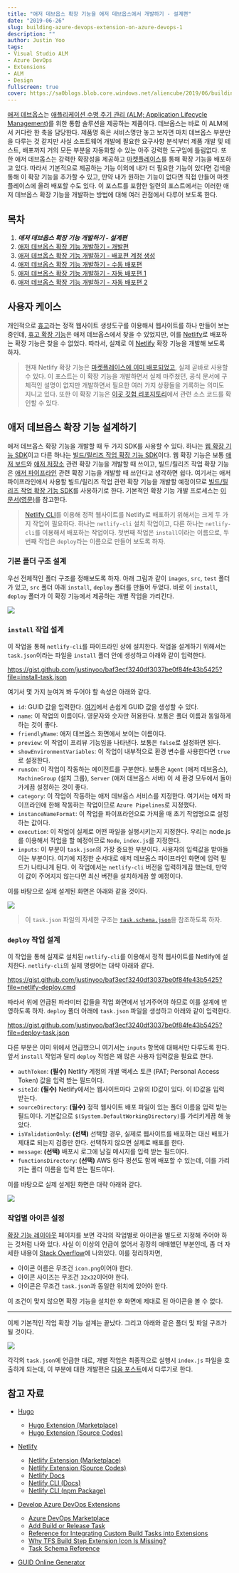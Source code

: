 ```yaml
---
title: "애저 데브옵스 확장 기능을 애저 데브옵스에서 개발하기 - 설계편"
date: "2019-06-26"
slug: building-azure-devops-extension-on-azure-devops-1
description: ""
author: Justin Yoo
tags:
- Visual Studio ALM
- Azure DevOps
- Extensions
- ALM
- Design
fullscreen: true
cover: https://sa0blogs.blob.core.windows.net/aliencube/2019/06/building-azure-devops-extension-on-azure-devops.png
---
```


[애저 데브옵스](https://azure.microsoft.com/ko-kr/services/devops/)는 [애플리케이션 수명 주기 관리 (ALM; Application Lifecycle Management)](https://en.wikipedia.org/wiki/Application_lifecycle_management)를 위한 통합 솔루션을 제공하는 제품이다. 데브옵스는 바로 이 ALM에서 커다란 한 축을 담당한다. 제품명 혹은 서비스명만 놓고 보자면 마치 데브옵스 부분만을 다루는 것 같지만 사실 소프트웨어 개발에 필요한 요구사항 분석부터 제품 개발 및 테스트, 배포까지 거의 모든 부분을 자동화할 수 있는 아주 강력한 도구임에 틀림없다. 또한 애저 데브옵스는 강력한 확장성을 제공하고 [마켓플레이스](https://marketplace.visualstudio.com/azuredevops)를 통해 확장 기능을 배포하고 있다. 따라서 기본적으로 제공하는 기능 이외에 내가 더 필요한 기능이 있다면 검색을 통해 이 확장 기능을 추가할 수 있고, 만약 내가 원하는 기능이 없다면 직접 만들어 마켓플레이스에 올려 배포할 수도 있다. 이 포스트를 포함한 일련의 포스트에서는 이러한 애저 데브옵스 확장 기능을 개발하는 방법에 대해 여러 관점에서 다루어 보도록 한다.

## 목차

1. **_애저 데브옵스 확장 기능 개발하기 - 설계편_**
2. [애저 데브옵스 확장 기능 개발하기 - 개발편](https://blog.aliencube.org/ko/2019/07/03/building-azure-devops-extension-on-azure-devops-2/)
3. [애저 데브옵스 확장 기능 개발하기 - 배포편 계정 생성](https://blog.aliencube.org/ko/2019/07/10/building-azure-devops-extension-on-azure-devops-3/)
4. [애저 데브옵스 확장 기능 개발하기 - 수동 배포편](https://blog.aliencube.org/ko/2019/07/17/building-azure-devops-extension-on-azure-devops-4/)
5. [애저 데브옵스 확장 기능 개발하기 - 자동 배포편 1](https://blog.aliencube.org/ko/2019/07/24/building-azure-devops-extension-on-azure-devops-5/)
6. [애저 데브옵스 확장 기능 개발하기 - 자동 배포편 2](https://blog.aliencube.org/ko/2019/07/31/building-azure-devops-extension-on-azure-devops-6/)

## 사용자 케이스

개인적으로 [휴고](https://gohugo.io/)라는 정적 웹사이트 생성도구를 이용해서 웹사이트를 하나 만들어 보는 중인데, [휴고 확장 기능](https://marketplace.visualstudio.com/items?itemName=giuliovdev.hugo-extension)은 애저 데브옵스에서 찾을 수 있었지만, 이를 [Netlify](https://netlify.com)로 배포하는 확장 기능은 찾을 수 없었다. 따라서, 실제로 이 [Netlify](https://netlify.com) 확장 기능을 개발해 보도록 하자.

> 현재 Netlify 확장 기능은 [마켓플레이스에 이미 배포되었고](https://marketplace.visualstudio.com/items?itemName=aliencube.netlify-cli-extensions), 실제 곧바로 사용할 수 있다. 이 포스트는 이 확장 기능을 개발하면서 실제 마주쳤던, 공식 문서에 구체적인 설명이 없지만 개발하면서 필요한 여러 가지 상황들을 기록하는 의미도 지니고 있다. 또한 이 확장 기능은 [이곳 깃헙 리포지토리](https://github.com/aliencube/AzureDevOps.Extensions)에서 관련 소스 코드를 확인할 수 있다.

## 애저 데브옵스 확장 기능 설계하기

애저 데브옵스 확장 기능을 개발할 때 두 가지 SDK를 사용할 수 있다. 하나는 [웹 확장 기능 SDK](https://github.com/Microsoft/vss-web-extension-sdk)이고 다른 하나는 [빌드/릴리즈 작업 확장 기능 SDK](https://github.com/microsoft/azure-pipelines-task-lib)이다. 웹 확장 기능은 보통 [애저 보드](https://azure.microsoft.com/ko-kr/services/devops/boards/)와 [애저 저장소](https://azure.microsoft.com/ko-kr/services/devops/repos/) 관련 확장 기능을 개발할 때 쓰이고, 빌드/릴리즈 작업 확장 기능은 [애저 파이프라인](https://azure.microsoft.com/ko-kr/services/devops/pipelines/) 관련 확장 기능을 개발할 때 쓰인다고 생각하면 쉽다. 여기서는 애저 파이프라인에서 사용할 빌드/릴리즈 작업 관련 확장 기능을 개발할 예정이므로 [빌드/릴리즈 작업 확장 기능 SDK](https://github.com/microsoft/azure-pipelines-task-lib)를 사용하기로 한다. 기본적인 확장 기능 개발 프로세스는 [이 문서(영문)](https://docs.microsoft.com/ko-kr/azure/devops/extend/develop/add-build-task)를 참고한다.

> [Netlify CLI](https://www.npmjs.com/package/netlify-cli)를 이용해 정적 웹사이트를 Netlify로 배포하기 위해서는 크게 두 가지 작업이 필요하다. 하나는 `netlify-cli` 설치 작업이고, 다른 하나는 `netlify-cli`를 이용해서 배포하는 작업이다. 첫번째 작업은 `install`이라는 이름으로, 두번째 작업은 `deploy`라는 이름으로 만들어 보도록 하자.

### 기본 폴더 구조 설계

우선 전체적인 폴더 구조를 정해보도록 하자. 아래 그림과 같이 `images`, `src`, `test` 폴더가 있고, `src` 폴더 아래 `install`, `deploy` 폴더를 만들어 두었다. 바로 이 `install`, `deploy` 폴더가 이 확장 기능에서 제공하는 개별 작업을 가리킨다.

![](https://sa0blogs.blob.core.windows.net/aliencube/2019/06/building-azure-devops-extension-on-azure-devops-1-01.png)

### `install` 작업 설계

이 작업을 통해 `netlify-cli`를 파이프라인 상에 설치한다. 작업을 설계하기 위해서는 `task.json`이라는 파일을 `install` 폴더 안에 생성하고 아래와 같이 입력한다.

https://gist.github.com/justinyoo/baf3ecf3240df3037be0f84fe43b5425?file=install-task.json

여기서 몇 가지 눈여겨 봐 두어야 할 속성은 아래와 같다.

- `id`: GUID 값을 입력한다. [여기](https://www.guidgen.com/)에서 손쉽게 GUID 값을 생성할 수 있다.
- `name`: 이 작업의 이름이다. 영문자와 숫자만 허용한다. 보통은 폴더 이름과 동일하게 하는 것이 좋다.
- `friendlyName`: 애저 데브옵스 화면에서 보이는 이름이다.
- `preview`: 이 작업이 프리뷰 기능임을 나타낸다. 보통은 `false`로 설정하면 된다.
- `showEnvironmentVariables`: 이 작업이 내부적으로 환경 변수를 사용한다면 `true`로 설정한다.
- `runsOn`: 이 작업이 작동하는 에이전트를 구분한다. 보통은 `Agent` (애저 데브옵스), `MachineGroup` (설치 그룹), `Server` (애저 데브옵스 서버) 이 세 환경 모두에서 돌아가게끔 설정하는 것이 좋다.
- `category`: 이 작업이 작동하는 애저 데브옵스 서비스를 지정한다. 여기서는 애저 파이프라인에 한해 작동하는 작업이므로 `Azure Pipelines`로 지정했다.
- `instanceNameFormat`: 이 작업을 파이프라인으로 가져올 때 초기 작업명으로 설정하는 값이다.
- `execution`: 이 작업이 실제로 어떤 파일을 실행시키는지 지정한다. 우리는 node.js를 이용해서 작업을 할 예정이므로 `Node`, `index.js`를 지정한다.
- `inputs`: 이 부분이 `task.json`의 가장 중요한 부분이다. 사용자의 입력값을 받아들이는 부분이다. 여기에 지정한 순서대로 애저 데브옵스 파이프라인 화면에 입력 필드가 나타나게 된다. 이 작업에서는 `netlify-cli` 버전을 입력하게끔 했는데, 만약 이 값이 주어지지 않는다면 최신 버전을 설치하게끔 할 예정이다.

이를 바탕으로 실제 설계된 화면은 아래와 같을 것이다.

![](https://sa0blogs.blob.core.windows.net/aliencube/2019/06/building-azure-devops-extension-on-azure-devops-1-02.png)

> 이 `task.json` 파일의 자세한 구조는 [`task.schema.json`](https://github.com/microsoft/azure-pipelines-task-lib/blob/master/tasks.schema.json)을 참조하도록 하자.

### `deploy` 작업 설계

이 작업을 통해 실제로 설치된 `netlify-cli`를 이용해서 정적 웹사이트를 Netlify에 설치한다. `netlify-cli`의 실제 명령어는 대략 아래와 같다.

https://gist.github.com/justinyoo/baf3ecf3240df3037be0f84fe43b5425?file=netlify-deploy.cmd

따라서 위에 언급된 파라미터 값들을 작업 화면에서 넘겨주어야 하므로 이를 설계에 반영하도록 하자. `deploy` 폴더 아래에 `task.json` 파일을 생성하고 아래와 같이 입력한다.

https://gist.github.com/justinyoo/baf3ecf3240df3037be0f84fe43b5425?file=deploy-task.json

다른 부분은 이미 위에서 언급했으니 여기서는 `inputs` 항목에 대해서만 다루도록 한다. 앞서 `install` 작업과 달리 `deploy` 작업은 꽤 많은 사용자 입력값을 필요료 한다.

- `authToken`: **(필수)** Netlify 계정의 개별 액세스 토큰 (PAT; Personal Access Token) 값을 입력 받는 필드이다.
- `siteId`: **(필수)** Netlify에서는 웹사이트마다 고유의 ID값이 있다. 이 ID값을 입력 받는다.
- `sourceDirectory`: **(필수)** 정적 웹사이트 배포 파일이 있는 폴더 이름을 입력 받는 필드이다. 기본값으로 `$(System.DefaultWorkingDirectory)`를 가리키게끔 해 놓았다.
- `isValidationOnly`: **(선택)** 선택할 경우, 실제로 웹사이트를 배포하는 대신 배포가 제대로 되는지 검증만 한다. 선택하지 않으면 실제로 배포를 한다.
- `message`: **(선택)** 배포시 로그에 남길 메시지를 입력 받는 필드이다.
- `functionsDirectory`: **(선택)** AWS 람다 펑션도 함께 배포할 수 있는데, 이를 가리키는 폴더 이름을 입력 받는 필드이다.

이를 바탕으로 실제 설계된 화면은 대략 아래와 같다.

![](https://sa0blogs.blob.core.windows.net/aliencube/2019/06/building-azure-devops-extension-on-azure-devops-1-03.png)

### 작업별 아이콘 설정

[확장 기능 레이아웃](https://docs.microsoft.com/ko-kr/azure/devops/extend/develop/integrate-build-task#traditional-extension-layout) 페이지를 보면 각각의 작업별로 아이콘을 별도로 지정해 주어야 하는 것처럼 나와 있다. 사실 이 이상의 언급이 없어서 굉장히 애매했던 부분인데, 좀 더 자세한 내용이 [Stack Overflow](https://stackoverflow.com/questions/42050550/why-tfs-build-step-extension-icon-is-missing#42051436)에 나와있다. 이를 정리하자면,

- 아이콘 이름은 무조건 `icon.png`이어야 한다.
- 아이콘 사이즈는 무조건 `32x32`이어야 한다.
- 아이콘은 무조건 `task.json`과 동일한 위치에 있어야 한다.

이 조건이 맞지 않으면 확장 기능을 설치한 후 화면에 제대로 된 아이콘을 볼 수 없다.

* * *

이제 기본적인 작업 확장 기능 설계는 끝났다. 그리고 아래와 같은 폴더 및 파일 구조가 될 것이다.

![](https://sa0blogs.blob.core.windows.net/aliencube/2019/06/building-azure-devops-extension-on-azure-devops-1-04.png)

각각의 `task.json`에 언급한 대로, 개별 작업은 최종적으로 실행시 `index.js` 파일을 호출하게 되는데, 이 부분에 대한 개발편은 [다음 포스트](https://blog.aliencube.org/ko/2019/07/03/building-azure-devops-extension-on-azure-devops-2/)에서 다루기로 한다.

## 참고 자료

- [Hugo](https://gohugo.io/)
    
    - [Hugo Extension (Marketplace)](https://marketplace.visualstudio.com/items?itemName=giuliovdev.hugo-extension)
    - [Hugo Extension (Source Codes)](https://github.com/giuliov/hugo-vsts-extension)
- [Netlify](https://netlify.com/)
    
    - [Netlify Extension (Marketplace)](https://marketplace.visualstudio.com/items?itemName=aliencube.netlify-cli-extensions)
    - [Netlify Extension (Source Codes)](https://github.com/aliencube/AzureDevOps.Extensions/tree/master/Netlify)
    - [Netlify Docs](https://www.netlify.com/docs/)
    - [Netlify CLI (Docs)](https://www.netlify.com/docs/cli/)
    - [Netlify CLI (npm Package)](https://www.npmjs.com/package/netlify-cli)
- [Develop Azure DevOps Extensions](https://docs.microsoft.com/en-us/azure/devops/extend/)
    
    - [Azure DevOps Marketplace](https://marketplace.visualstudio.com/azuredevops)
    - [Add Build or Release Task](https://docs.microsoft.com/en-us/azure/devops/extend/develop/add-build-task)
    - [Reference for Integrating Custom Build Tasks into Extensions](https://docs.microsoft.com/en-us/azure/devops/extend/develop/integrate-build-task)
    - [Why TFS Build Step Extension Icon Is Missing?](https://stackoverflow.com/questions/42050550/why-tfs-build-step-extension-icon-is-missing#42051436)
    - [Task Schema Reference](https://github.com/Microsoft/azure-pipelines-task-lib/blob/master/tasks.schema.json)
- [GUID Online Generator](https://www.guidgen.com/)
